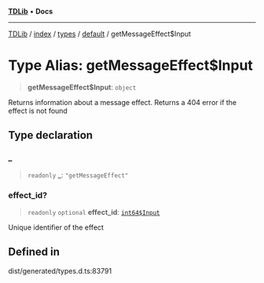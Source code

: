 [**TDLib**](../../../../../../README.md) • **Docs**

***

[TDLib](../../../../../../modules.md) / [index](../../../../../README.md) / [types](../../../README.md) / [default](../README.md) / getMessageEffect$Input

# Type Alias: getMessageEffect$Input

> **getMessageEffect$Input**: `object`

Returns information about a message effect. Returns a 404 error if the effect is not found

## Type declaration

### \_

> `readonly` **\_**: `"getMessageEffect"`

### effect\_id?

> `readonly` `optional` **effect\_id**: [`int64$Input`](int64$Input.md)

Unique identifier of the effect

## Defined in

dist/generated/types.d.ts:83791
